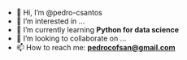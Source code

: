 - 👋 Hi, I’m @pedro-csantos
- 👀 I’m interested in ...
- 🌱 I’m currently learning **Python for data science**
- 💞️ I’m looking to collaborate on ...
- 📫 How to reach me: **pedrocofsan@gmail.com**

<!---
pedro-csantos/pedro-csantos is a ✨ special ✨ repository because its `README.md` (this file) appears on your GitHub profile.
You can click the Preview link to take a look at your changes.
--->
